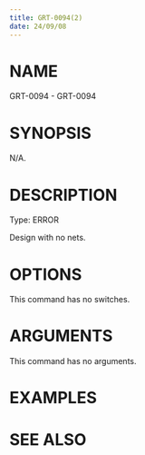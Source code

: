 ```yaml
---
title: GRT-0094(2)
date: 24/09/08
---
```


# NAME

GRT-0094 - GRT-0094

# SYNOPSIS

N/A.

# DESCRIPTION

Type: ERROR

Design with no nets.

# OPTIONS

This command has no switches.

# ARGUMENTS

This command has no arguments.

# EXAMPLES

# SEE ALSO
